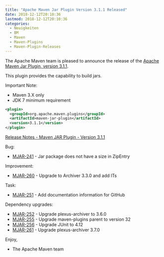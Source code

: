 ```yaml
---
title: "Apache Maven Jar Plugin Version 3.1.1 Released"
date: 2018-12-12T20:10:36
lastmod: 2018-12-12T20:10:36
categories:
  - Neuigkeiten
  - BM
  - Maven
  - Maven-Plugins
  - Maven-Plugin-Releases
---
```

The Apache Maven team is pleased to announce the release of the 
[Apache Maven Jar Plugin, version 3.1.1](https://maven.apache.org/plugins/maven-jar-plugin/).

This plugin provides the capability to build jars.

Important Note: 

 * Maven 3.X only
 * JDK 7 minimum requirement


```xml
<plugin>
  <groupId>org.apache.maven.plugins</groupId>
  <artifactId>maven-jar-plugin</artifactId>
  <version>3.1.1</version>
</plugin>
```

<!-- more -->

[Release Notes - Maven JAR Plugin - Version 3.1.1](https://issues.apache.org/jira/secure/ReleaseNote.jspa?projectId=12317526&version=12343046)


Bug:

 * [MJAR-241](https://issues.apache.org/jira/browse/MJAR-241) - Jar package does not have a size in ZipEntry

Improvement:

 * [MJAR-260](https://issues.apache.org/jira/browse/MJAR-260) - Upgrade to Archiver 3.3.0 and add ITs

Task:

 * [MJAR-251](https://issues.apache.org/jira/browse/MJAR-251) - Add documentation information for GitHub

Dependency upgrades:

 * [MJAR-252](https://issues.apache.org/jira/browse/MJAR-252) - Upgrade plexus-archiver to 3.6.0
 * [MJAR-255](https://issues.apache.org/jira/browse/MJAR-255) - Upgrade maven-plugins parent to version 32
 * [MJAR-256](https://issues.apache.org/jira/browse/MJAR-256) - Upgrade JUnit to 4.12
 * [MJAR-261](https://issues.apache.org/jira/browse/MJAR-261) - Upgrade plexus-archiver 3.7.0

Enjoy,

- The Apache Maven team
